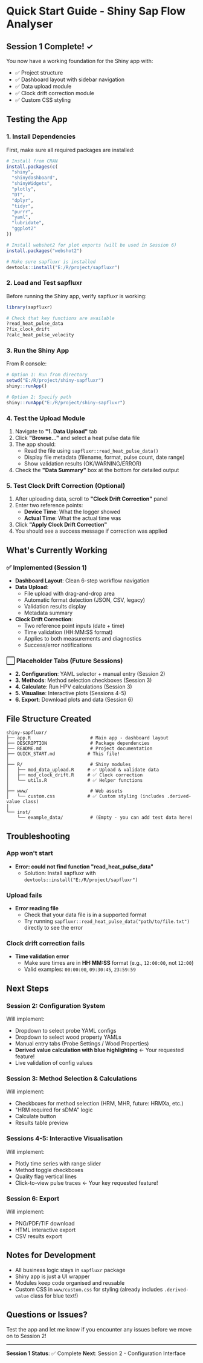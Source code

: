 # Quick Start Guide - Shiny Sap Flow Analyser

## Session 1 Complete! ✓

You now have a working foundation for the Shiny app with:
- ✅ Project structure
- ✅ Dashboard layout with sidebar navigation
- ✅ Data upload module
- ✅ Clock drift correction module
- ✅ Custom CSS styling

## Testing the App

### 1. Install Dependencies

First, make sure all required packages are installed:

```r
# Install from CRAN
install.packages(c(
  "shiny",
  "shinydashboard",
  "shinyWidgets",
  "plotly",
  "DT",
  "dplyr",
  "tidyr",
  "purrr",
  "yaml",
  "lubridate",
  "ggplot2"
))

# Install webshot2 for plot exports (will be used in Session 6)
install.packages("webshot2")

# Make sure sapfluxr is installed
devtools::install("E:/R/project/sapfluxr")
```

### 2. Load and Test sapfluxr

Before running the Shiny app, verify sapfluxr is working:

```r
library(sapfluxr)

# Check that key functions are available
?read_heat_pulse_data
?fix_clock_drift
?calc_heat_pulse_velocity
```

### 3. Run the Shiny App

From R console:

```r
# Option 1: Run from directory
setwd("E:/R/project/shiny-sapfluxr")
shiny::runApp()

# Option 2: Specify path
shiny::runApp("E:/R/project/shiny-sapfluxr")
```

### 4. Test the Upload Module

1. Navigate to **"1. Data Upload"** tab
2. Click **"Browse..."** and select a heat pulse data file
3. The app should:
   - Read the file using `sapfluxr::read_heat_pulse_data()`
   - Display file metadata (filename, format, pulse count, date range)
   - Show validation results (OK/WARNING/ERROR)
4. Check the **"Data Summary"** box at the bottom for detailed output

### 5. Test Clock Drift Correction (Optional)

1. After uploading data, scroll to **"Clock Drift Correction"** panel
2. Enter two reference points:
   - **Device Time**: What the logger showed
   - **Actual Time**: What the actual time was
3. Click **"Apply Clock Drift Correction"**
4. You should see a success message if correction was applied

## What's Currently Working

### ✅ Implemented (Session 1)

- **Dashboard Layout**: Clean 6-step workflow navigation
- **Data Upload**:
  - File upload with drag-and-drop area
  - Automatic format detection (JSON, CSV, legacy)
  - Validation results display
  - Metadata summary
- **Clock Drift Correction**:
  - Two reference point inputs (date + time)
  - Time validation (HH:MM:SS format)
  - Applies to both measurements and diagnostics
  - Success/error notifications

### ⬜ Placeholder Tabs (Future Sessions)

- **2. Configuration**: YAML selector + manual entry (Session 2)
- **3. Methods**: Method selection checkboxes (Session 3)
- **4. Calculate**: Run HPV calculations (Session 3)
- **5. Visualise**: Interactive plots (Sessions 4-5)
- **6. Export**: Download plots and data (Session 6)

## File Structure Created

```
shiny-sapfluxr/
├── app.R                      # Main app - dashboard layout
├── DESCRIPTION                # Package dependencies
├── README.md                  # Project documentation
├── QUICK_START.md            # This file!
│
├── R/                         # Shiny modules
│   ├── mod_data_upload.R     # ✅ Upload & validate data
│   ├── mod_clock_drift.R     # ✅ Clock correction
│   └── utils.R               # ✅ Helper functions
│
├── www/                       # Web assets
│   └── custom.css            # ✅ Custom styling (includes .derived-value class)
│
└── inst/
    └── example_data/          # (Empty - you can add test data here)
```

## Troubleshooting

### App won't start
- **Error: could not find function "read_heat_pulse_data"**
  - Solution: Install sapfluxr with `devtools::install("E:/R/project/sapfluxr")`

### Upload fails
- **Error reading file**
  - Check that your data file is in a supported format
  - Try running `sapfluxr::read_heat_pulse_data("path/to/file.txt")` directly to see the error

### Clock drift correction fails
- **Time validation error**
  - Make sure times are in **HH:MM:SS** format (e.g., `12:00:00`, not `12:00`)
  - Valid examples: `00:00:00`, `09:30:45`, `23:59:59`

## Next Steps

### Session 2: Configuration System
Will implement:
- Dropdown to select probe YAML configs
- Dropdown to select wood property YAMLs
- Manual entry tabs (Probe Settings / Wood Properties)
- **Derived value calculation with blue highlighting** ← Your requested feature!
- Live validation of config values

### Session 3: Method Selection & Calculations
Will implement:
- Checkboxes for method selection (HRM, MHR, future: HRMXa, etc.)
- "HRM required for sDMA" logic
- Calculate button
- Results table preview

### Sessions 4-5: Interactive Visualisation
Will implement:
- Plotly time series with range slider
- Method toggle checkboxes
- Quality flag vertical lines
- Click-to-view pulse traces ← Your key requested feature!

### Session 6: Export
Will implement:
- PNG/PDF/TIF download
- HTML interactive export
- CSV results export

## Notes for Development

- All business logic stays in `sapfluxr` package
- Shiny app is just a UI wrapper
- Modules keep code organised and reusable
- Custom CSS in `www/custom.css` for styling (already includes `.derived-value` class for blue text!)

## Questions or Issues?

Test the app and let me know if you encounter any issues before we move on to Session 2!

---

**Session 1 Status**: ✅ Complete
**Next**: Session 2 - Configuration Interface

